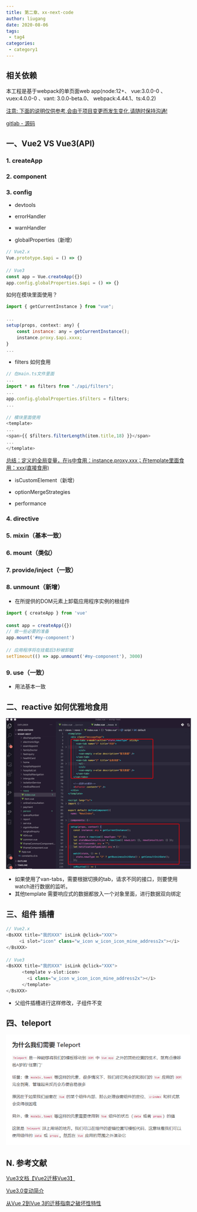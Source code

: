 ```yaml
---
title: 第二章、xx-next-code
author: liugang
date: 2020-08-06
tags:
 - tag4
categories:
 - category1
---
```


<Boxx  changeTime="5000"/>  

## 相关依赖

本工程是基于webpack的单页面web app(node:12+、 vue:3.0.0-0 、vuex:4.0.0-0 、vant: 3.0.0-beta.0、 webpack:4.44.1、ts:4.0.2)

[ 注意: 下面的说明仅供参考,会由于项目变更而发生变化,请随时保持沟通! ]()

[gitlab - 源码](http://jkcs.common.com.cn/xx-standard-repo/fore-end/wxmp-next)

## 一、Vue2 VS Vue3(API)

### 1. createApp

### 2. component

### 3. config

* devtools

* errorHandler

* warnHandler

* globalProperties（新增）

```javascript
// Vue2.x
Vue.prototype.$api = () => {}

// Vue3
const app = Vue.createApp({})
app.config.globalProperties.$api = () => {}

```

如何在模块里面使用？

```javascript
import { getCurrentInstance } from "vue";

...
setup(props, context: any) {
    const instance: any = getCurrentInstance();
    instance.proxy.$api.xxxx;
}
...

```

* filters 如何食用

```javascript
// 在main.ts文件里面
...
import * as filters from "./api/filters";
...
app.config.globalProperties.$filters = filters;
...

// 模块里面使用
<template>
...
<span>{{ $filters.filterLength(item.title,18) }}</span>
...
</template>
```

[ 总结：定义的全局变量，在js中食用：instance.proxy.xxx；在template里面食用：xxx(直接食用) ]()

* isCustomElement（新增）

* optionMergeStrategies

* performance

### 4. directive

### 5. mixin（基本一致）

### 6. mount（类似）

### 7. provide/inject（一致）

### 8. unmount（新增）

* 在所提供的DOM元素上卸载应用程序实例的根组件

```javascript
import { createApp } from 'vue'

const app = createApp({})
// 做一些必要的准备
app.mount('#my-component')

// 应用程序将在挂载后3秒被卸载
setTimeout(() => app.unmount('#my-component'), 3000)

```

### 9. use（一致）
* 用法基本一致

## 二、reactive 如何优雅地食用

![Image text](../assets/images/index/vue3-reactive.jpeg)

* 如果使用了van-tabs，需要根据切换的tab，请求不同的接口，则要使用watch进行数据的监听。
* 其他template 需要响应式的数据都放入一个对象里面，进行数据双向绑定

## 三、组件 插槽

```javascript
// Vue2.x
<BsXXX title="我的XXX" isLink @click="XXX">
     <i slot="icon" class="w_icon w_icon_icon_mine_address2x"></i>
</BsXXX>

// Vue3
<BsXXX title="我的XXX" isLink @click="XXX">
      <template v-slot:icon>
        <i class="w_icon w_icon_icon_mine_address2x"></i>
      </template>
</BsXXX>
```

* 父组件插槽进行这样修改，子组件不变

## 四、teleport

![Image text](../assets/images/index/teleport.png)


## N. 参考文献

[Vue3文档【Vue2迁移Vue3】](https://juejin.im/post/6858558735695937544#heading-18)

[Vue3.0变动简介](https://juejin.im/post/6859541760797442062)

[从Vue 2到Vue 3的迁移指南之破坏性特性](https://juejin.im/post/6859427370080665613#a-note-for-plugin-authors)
